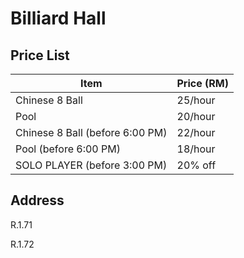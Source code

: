# Billiard Hall

## Price List

| **Item**                        | **Price (RM)** |
| ------------------------------- | -------------- |
| Chinese 8 Ball                  | 25/hour        |
| Pool                            | 20/hour        |
| Chinese 8 Ball (before 6:00 PM) | 22/hour        |
| Pool (before 6:00 PM)           | 18/hour        |
| SOLO PLAYER (before 3:00 PM)    | 20% off        |

## Address

R.1.71

R.1.72
